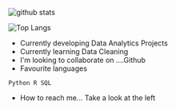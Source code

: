 ![github stats](https://github-readme-stats.vercel.app/api?username=Anestis-K&&show_icons=true&title_color=ffffff&icon_color=bb2acf&text_color=daf7dc&bg_color=151515)

![Top Langs](https://github-readme-stats.vercel.app/api/top-langs/?username=Anestis-K&layout=compacthttps://github.com/Anestis-K/github-readme-stats)

- Currently developing Data Analytics Projects
- Currently learning Data Cleaning 
- I'm looking to collaborate on ....Github
- Favourite languages
```
Python R SQL
```
- How to reach me... Take a look at the left
